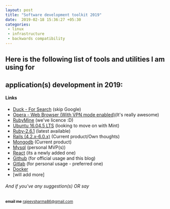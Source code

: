 ```yaml
---
layout: post
title: "Software development toolkit 2019"
date:  2019-02-18 15:36:27 +05:30
categories:
 - linux
 - infrastructure
 - backwards compatibility
---
```



## Here is the following list of tools and utilities I am using for
## application(s) development in 2019:

#### Links 
 
 - [Duck - For Search](https://duckduckgo.com/) (skip Google)
 - [Opera - Web Browser (With VPN mode enabled)](https://www.opera.com)(It's really awesome) 
 - [RubyMine](https://www.jetbrains.com/ruby/) (we've licence :D)
 - [Ubuntu 16.04.5 LTS](https://www.ubuntu.com/) (looking to move on with Mint)
 - [Ruby-2.6.1](https://www.ruby-lang.org/en/) (latest available)
 - [Rails (4.2.x-6.0.x)](https://rubyonrails.org/) (Current product/Own thoughts)
 - [Mongodb](https://www.mongodb.com/) (Current product)
 - [Mysql](https://www.mysql.com/) (personal MVP(s))
 - [React](https://reactjs.org/) (its a newly added one)
 - [Github](https://github.com/rajeevkannav) (for official usage and this blog)
 - [Gitlab](https://about.gitlab.com/) (for personal usage -  preferred one) 
 - [Docker](https://www.docker.com/) 
 - [will add more]
 
 ######  And if you've any suggestion(s) OR say 
                   
 <sup> <b>email me</b>  [rajeevsharma86@gmail.com](#myfootnote1)</sup>

